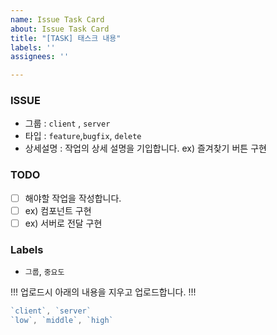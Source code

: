 ```yaml
---
name: Issue Task Card
about: Issue Task Card
title: "[TASK] 태스크 내용"
labels: ''
assignees: ''

---
```


### ISSUE

- 그룹 : `client` , `server`
- 타입 : `feature`,`bugfix`, `delete`
- 상세설명 : 작업의 상세 설명을 기입합니다. ex) 즐겨찾기 버튼 구현

### TODO

- [ ]  해야할 작업을 작성합니다.
- [ ]  ex) 컴포넌트 구현
- [ ]  ex) 서버로 전달 구현

### Labels

-  `그룹`, `중요도`


!!! 업로드시 아래의 내용을 지우고 업로드합니다. !!!
```jsx
`client`, `server`
`low`, `middle`, `high`
```

